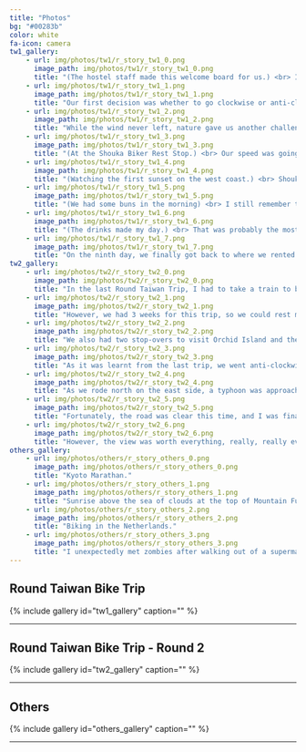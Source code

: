 ```yaml
---
title: "Photos"
bg: "#00283b"
color: white
fa-icon: camera
tw1_gallery:
    - url: img/photos/tw1/r_story_tw1_0.png
      image_path: img/photos/tw1/r_story_tw1_0.png
      title: "(The hostel staff made this welcome board for us.) <br> In the autumn of 2010, we bought a Taiwan travel guide book, watched a few YouTubes about how to fix bikes, and flew to Taipei to begin our first biking trip. Our goal was to circle around Taiwan once and finish this 1000km challenge in 9 days. I was very excited because we had not planned anything except for the flights and the bikes, and because it was a trip for the three of us."
    - url: img/photos/tw1/r_story_tw1_1.png
      image_path: img/photos/tw1/r_story_tw1_1.png
      title: "Our first decision was whether to go clockwise or anti-clockwise on the island, and without much thought, we started clockwise, but we did not know we were going to bike a lot harder on the whole trip because of this. Very soon after leaving the city, we found we kept heading against the wind, which was so strong that I had to go full power even going downhill. However, there was no turning back, and so we rode until the sunset, when we began to look for a place to stay. Hotel information was not as convenient as today, but we still managed to find one with our guide book, our phone, and Google Maps. The first day was supposed to be for warm-up, but by the time we lied on beds, we were totally exhausted."
    - url: img/photos/tw1/r_story_tw1_2.png
      image_path: img/photos/tw1/r_story_tw1_2.png
      title: "While the wind never left, nature gave us another challenge on the third day: a section of the road that we had to go along was blocked due to a landslide. Given the limited time and experience we had, we gave up completing the whole circling of the island by bike and took a train to bypass the blocked road. It was imperfect. However, some time after we touched the ground again, we saw a completely different scenary—at last, nature showed us its kindness—the greens, the river, and some warm-hearted people. At the same time, our legs were getting used to the new daily routine, and luck brought us to one of the most unforgettable hostels in my life that night, with a restaurant that made the tastiest beef noodle."
    - url: img/photos/tw1/r_story_tw1_3.png
      image_path: img/photos/tw1/r_story_tw1_3.png
      title: "(At the Shouka Biker Rest Stop.) <br> Our speed was going up day after day, and on the 5th day we could do 100km per day (I know it's not considered fast :P), and that was also the day we were about to climb our first mountain to the Shouka Biker Rest Stop at 460m. To us, it was more than just a checkpoint, but really like an achievement: we finally made it to the very place everyone had talked about on the internet :). "
    - url: img/photos/tw1/r_story_tw1_4.png
      image_path: img/photos/tw1/r_story_tw1_4.png
      title: "(Watching the first sunset on the west coast.) <br> Shouka was the split point between the east and west sides of the island, so after that, I thought I could finally be relaxed because the west side was mainly cities and flat land, and everything indeed went quite well until, on the eighth day, my mistake brought me to the last challenge by nature and my biggest surprise in this trip."
    - url: img/photos/tw1/r_story_tw1_5.png
      image_path: img/photos/tw1/r_story_tw1_5.png
      title: "(We had some buns in the morning) <br> I still remember the morning when we were having breakfast and the news talked about the monsoon, which went opposite to the direction we were heading, and because of that, I told my friends to stick to the main way and never ever think to deviate from that, and it was also where Murphy's law showed its power! I mistakenly deviated from that by making a wrong turn at an intersection. The good thing was that I was some distance ahead of my friends so they did not see me and follow me into the wrong way, but the bad thing was the wrong way led me straight to the coast where there were no trees to block the wind, and this time, even with my full power, I found it very extremely difficult to go downhill against the monsoon, and that was not it—we lost contact because we thought one phone card was enough."
    - url: img/photos/tw1/r_story_tw1_6.png
      image_path: img/photos/tw1/r_story_tw1_6.png
      title: "(The drinks made my day.) <br> That was probably the most worrying moment of the trip because I did not know how to find them. I looked at the map, found the next intersection point on the main way to be 35km away, and concluded that I had to get there before my friends and wait for them. Thanks to the monsoon, I spent twice as much time as I thought to finally get there. While I was getting so nervous about missing them because of the longer riding time, I was really rushing to the intersection point, and to my very big surprise, our friends just showed up in my sight, riding very hard towards me! They would not understand why I was so happy running to them and almost stopping them to hug them (but they were still focusing on the uphill, so it was better not to stop them). After that, I treated myself to a big meal of Taiwanese snack food at a food stall, told my friends what happened, and the next beautiful thing was that the owner of the food stall sent her son to buy some drinks for us. I cannot forget that."
    - url: img/photos/tw1/r_story_tw1_7.png
      image_path: img/photos/tw1/r_story_tw1_7.png
      title: "On the ninth day, we finally got back to where we rented our bikes and where we started. Although it rained for the first time on our trip, it was already nothing compared to what we had gone through. That night, we went back to the same hostel we had stayed in before we started, and we shared photos and stories with the hostel staff and another group of travelers. We raised to toast to our accomplishment, but the wine was literally like knocking me out—after a few sips, I simply couldn't wait to go to bed, and bed I went, and basically skipped all the celebration things we had thought about at the beginning. "
tw2_gallery:
    - url: img/photos/tw2/r_story_tw2_0.png
      image_path: img/photos/tw2/r_story_tw2_0.png
      title: "In the last Round Taiwan Trip, I had to take a train to bypass a section of the road that was blocked due to a landslide. This time, my goal was to finally be able to claim that I had really biked around the whole island. With already some experience, I became the leader of this group of eight (mostly students) and planned the whole trip, including all of the logistics and accommodations, which made it my job to make sure we made it to our accommodations every single day."
    - url: img/photos/tw2/r_story_tw2_1.png
      image_path: img/photos/tw2/r_story_tw2_1.png
      title: "However, we had 3 weeks for this trip, so we could rest more, take more photos, and play more than on my first trip."
    - url: img/photos/tw2/r_story_tw2_2.png
      image_path: img/photos/tw2/r_story_tw2_2.png
      title: "We also had two stop-overs to visit Orchid Island and the Taroko Gorge instead of being on the road every day."
    - url: img/photos/tw2/r_story_tw2_3.png
      image_path: img/photos/tw2/r_story_tw2_3.png
      title: "As it was learnt from the last trip, we went anti-clockwise this time to make sure our warm-up happened on flat land on the west coast instead of the mountainous area on the east, so by the time we got to the Shouka Biker Rest Stop, we were ready to challenge the east coast!"
    - url: img/photos/tw2/r_story_tw2_4.png
      image_path: img/photos/tw2/r_story_tw2_4.png
      title: "As we rode north on the east side, a typhoon was approaching close, and that really worried me because last time the landslide that blocked our road was caused by another typhoon, so I had to keep following the news every day and hoped nothing bad would happen."
    - url: img/photos/tw2/r_story_tw2_5.png
      image_path: img/photos/tw2/r_story_tw2_5.png
      title: "Fortunately, the road was clear this time, and I was finally able to challenge this most difficult Suhua Highway that went over 3 mountains consecutively."
    - url: img/photos/tw2/r_story_tw2_6.png
      image_path: img/photos/tw2/r_story_tw2_6.png
      title: "However, the view was worth everything, really, really everything, including that sudden heavy freezing rain when I rode downhill after reaching the top of the last mountain."
others_gallery:
    - url: img/photos/others/r_story_others_0.png
      image_path: img/photos/others/r_story_others_0.png
      title: "Kyoto Marathan."
    - url: img/photos/others/r_story_others_1.png
      image_path: img/photos/others/r_story_others_1.png
      title: "Sunrise above the sea of clouds at the top of Mountain Fuji."
    - url: img/photos/others/r_story_others_2.png
      image_path: img/photos/others/r_story_others_2.png
      title: "Biking in the Netherlands."
    - url: img/photos/others/r_story_others_3.png
      image_path: img/photos/others/r_story_others_3.png
      title: "I unexpectedly met zombies after walking out of a supermarket in Heemskerk, the Netherlands, without realizing it was Halloween."
---
```


## Round Taiwan Bike Trip 
{% include gallery id="tw1_gallery" caption="" %}

------

## Round Taiwan Bike Trip - Round 2
{% include gallery id="tw2_gallery" caption="" %}

------

## Others
{% include gallery id="others_gallery" caption="" %}



















------



